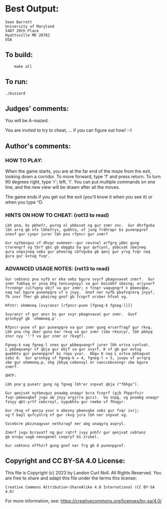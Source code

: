 # Best Output:

	Sean Barrett
	University of Maryland
	5407 20th Place 
	Hyattsville MD 20782 
	USA

## To build:

        make all

## To run:

	./buzzard

## Judges' comments:

You will be A-mazed.

You are invited to try to cheat, ... if you can figure out how!  :-)

## Author's comments:

### HOW TO PLAY:

When the game starts, you are at the far end of the maze from the
exit, looking down a corridor.  To move forward, type 'f' and press
return.  To turn 90 degrees right, type 'r'; left, 'l'.  You can
put multiple commands on one line, and the new view will be drawn
after all the moves.

The game ends if you get out the exit (you'll know it when you see
it) or when you type ^D.

### HINTS ON HOW TO CHEAT:  (rot13 to read)

    Lbh pna, bs pbhefr, purng ol ybbxvat ng gur znmr znc.  Gur dhrfgvba
    lbh arrq gb nfx lbhefrys, gubhtu, vf jung frdhrapr bs punenpgref
    znexf gur cynpr jurer lbh pna rfpncr gur znmr?

    Gur nytbevguz vf dhvgr ovmneer--gur cevznel arfgrq ybbc gung
    trarengrf vg tbrf gbc gb obggbz ba gur qvfcynl, ybbcvat sbejneq
    gura onpxjneq sebz gur pheerag cbfvgvba gb qenj gur yrsg fvqr naq
    gura gur evtug fvqr.

### ADVANCED USAGE NOTES:  (rot13 to read)

    Gur cebtenz pna nyfb or eha sebz bgure svyrf pbagnvavat znmrf.  Gur
    znmr fubhyq or ynvq bhg tencuvpnyyl va gur boivbhf sbezng; arjyvarf
    frcnengr culfvpny ebjf va gur znmr; n fcnpr vaqvpngrf n pbeevqbe,
    naq nal bgure punenpgre vf n jnyy.  Gnof ner nyfb pbafvqrerq jnyyf,
    fb znxr fher gb pbaireg gnof gb fcnprf orsber hfvat vg.

    Hfntr: ohmmneq [svyranzr [rfpncr-pune [fgneg-k fgneg-l]]]

    Svyranzr vf gur anzr bs gur svyr pbagnvavat gur znmr.  Guvf
    qrsnhygf gb 'ohmmneq.p'.

    Rfpncr-pune vf gur punenpgre va gur znmr gung ercerfragf gur rkvg.
    Lbh pna chg zber guna bar rkvg va gur znmr (sbe rknzcyr, lbh pbhyq
    znxr nyy '!'f va gur znmr or rkvgf).

    Fgneg-k naq fgneg-l znex gur pbbeqvangrf jurer lbh ortva cynlvat.
    L pbbeqvangr vf qbja gur ebjf va gur svyrf, K vf gb gur evtug
    guebhtu gur punenpgref bs rnpu yvar.  Obgu K naq L ortva pbhagvat
    sebz 0.  Gur qrsnhyg vf fgneg-k = 4, fgneg-l = 5, juvpu vf arrqrq
    sbe gur ohmmneq.p, ohg jbhyq cebonoyl or vanccebcevngr sbe bgure
    znmrf.

    OHTF:

    Lbh pna'g punatr gung ng fgneg lbh'er snpvat qbja ("fbhgu").
	    
    Gur qenjvat nytbevguz pnaabg unaqyr bcra fcnprf (gjb fhpprfvir
    fvqr-pbeevqbef jvgu ab jnyy orgjrra gurz).  Va snpg, vg pnaabg unaqyr
    fznyy qbt-yrtf cebcreyl, nygubhtu gur reebe vf fhogyr.

    Gur rkvg vf qenja yvxr n abezny pbeevqbe sebz gur fvqr ivrj;
    vg'f bayl qvfcynlrq nf gur rkvg jura lbh ner snpvat vg.

    Vzcebcre pbzznaqyvar nethzragf ner abg unaqyrq avpryl.

    Znmrf jvgu bcravatf ng gur rqtrf jvyy pnhfr gur qenjvat cebtenz
    gb ernpu vagb neovgenel cnepryf bs zrzbel.

    Gur cebtenz nffhzrf gung gnof ner frg gb 8 punenpgref.

## Copyright and CC BY-SA 4.0 License:

This file is Copyright (c) 2023 by Landon Curt Noll.  All Rights Reserved.
You are free to share and adapt this file under the terms this license:

    Creative Commons Attribution-ShareAlike 4.0 International (CC BY-SA 4.0)

For more information, see: https://creativecommons.org/licenses/by-sa/4.0/
